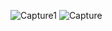 ![Capture1](https://user-images.githubusercontent.com/102182778/177175217-32ea2173-c982-48f7-a3ca-2e1fed1bc753.PNG)
![Capture](https://user-images.githubusercontent.com/102182778/177175256-ef3728e2-f7eb-40eb-b81b-fb3709f5a8d2.PNG)
